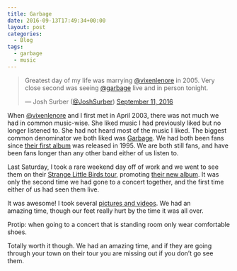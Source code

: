```yaml
---
title: Garbage
date: 2016-09-13T17:49:34+00:00
layout: post
categories:
  - Blog
tags:
  - garbage
  - music
---
```


<blockquote class="twitter-tweet" data-width="474">
  <p lang="en" dir="ltr">
    Greatest day of my life was marrying <a href="https://twitter.com/intent/user?screen_name=vixenlenore">@vixenlenore</a> in 2005. Very close second was seeing <a href="https://twitter.com/intent/user?screen_name=garbage">@garbage</a> live and in person tonight.
  </p>

  <p>
    &mdash; Josh Surber (<a href="https://twitter.com/intent/user?screen_name=JoshSurber">@JoshSurber</a>) <a href="https://twitter.com/JoshSurber/status/774820057939443712">September 11, 2016</a>
  </p>
</blockquote>

When [@vixenlenore](https://twitter.com/intent/user?screen_name=vixenlenore) and I first met in April 2003, there was not much we had in common music-wise. She liked music I had previously liked but no longer listened to. She had not heard most of the music I liked. The biggest common denominator we both liked was [Garbage](http://garbage.com). We had both been fans since [their first album](http://amzn.to/2ccCzkl) was released in 1995. We are both still fans, and have been fans longer than any other band either of us listen to.

Last Saturday, I took a rare weekend day off of work and we went to see them on their [Strange Little Birds tour](https://garbage.com/tour/), promoting [their new album](http://amzn.to/2c8xDi9). It was only the second time we had gone to a concert together, and the first time either of us had seen them live.

It was awesome! I took several [pictures and videos](https://goo.gl/photos/Ct7ALssZaymNBzgx7). We had an amazing time, though our feet really hurt by the time it was all over.

Protip: when going to a concert that is standing room only wear comfortable shoes.

Totally worth it though. We had an amazing time, and if they are going through your town on their tour you are missing out if you don&#8217;t go see them.

